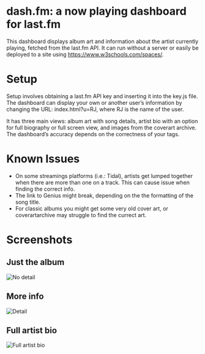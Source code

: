 # dash.fm: a now playing dashboard for last.fm
This dashboard displays album art and information about the artist currently playing, fetched from the last.fm API. It can run without a server or easily be deployed to a site using https://www.w3schools.com/spaces/. 

# Setup
Setup involves obtaining a last.fm API key and inserting it into the key.js file. The dashboard can display your own or another user’s information by changing the URL: index.html?u=RJ, where RJ is the name of the user. 

It has three main views: album art with song details, artist bio with an option for full biography or full screen view, and images from the coverart archive. The dashboard’s accuracy depends on the correctness of your tags.


# Known Issues
* On some streamings platforms (i.e.: Tidal), artists get lumped together when there are more than one on a track. This can cause issue when finding the correct info. 
* The link to Genius might break, depending on the the formatting of the song title. 
* For classic albums you might get some very old cover art, or coverartarchive may struggle to find the currect art.

# Screenshots
## Just the album
![No detail](https://github.com/peterdconradie/dash.fm/blob/main/screens/no_detail_view.png)

## More info
![Detail](https://github.com/peterdconradie/dash.fm/blob/main/screens/detail_view.png)

## Full artist bio
![Full artist bio](https://github.com/peterdconradie/dash.fm/blob/main/screens/full_bio.png)
 